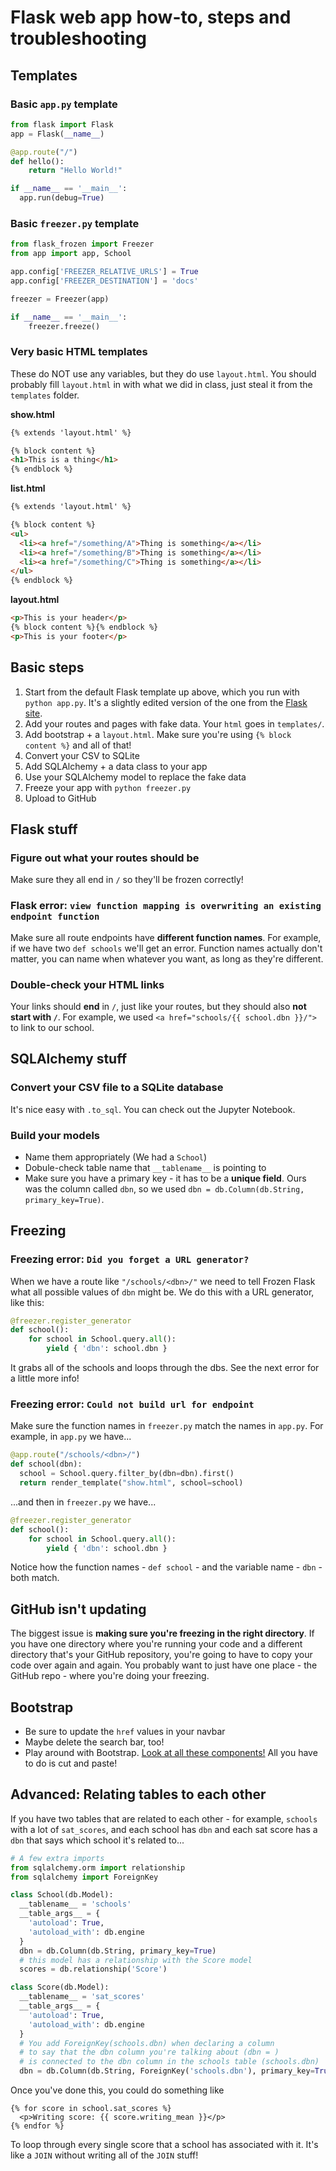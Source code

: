 # Flask web app how-to, steps and troubleshooting

## Templates

### Basic `app.py` template

```python
from flask import Flask
app = Flask(__name__)

@app.route("/")
def hello():
    return "Hello World!"

if __name__ == '__main__':
  app.run(debug=True)

```

### Basic `freezer.py` template

```python
from flask_frozen import Freezer
from app import app, School

app.config['FREEZER_RELATIVE_URLS'] = True
app.config['FREEZER_DESTINATION'] = 'docs'

freezer = Freezer(app)

if __name__ == '__main__':
    freezer.freeze()
```

### Very basic HTML templates

These do NOT use any variables, but they do use `layout.html`. You should probably fill `layout.html` in with what we did in class, just steal it from the `templates` folder.

**show.html**

```html
{% extends 'layout.html' %}

{% block content %}
<h1>This is a thing</h1>
{% endblock %}
```

**list.html**

```html
{% extends 'layout.html' %}

{% block content %}
<ul>
  <li><a href="/something/A">Thing is something</a></li>
  <li><a href="/something/B">Thing is something</a></li>
  <li><a href="/something/C">Thing is something</a></li>
</ul>
{% endblock %}
```

**layout.html**

```html
<p>This is your header</p>
{% block content %}{% endblock %}
<p>This is your footer</p>
```

## Basic steps

1. Start from the default Flask template up above, which you run with `python app.py`. It's a slightly edited version of the one from the [Flask site](http://flask.pocoo.org/).
1. Add your routes and pages with fake data. Your `html` goes in `templates/`.
1. Add bootstrap + a `layout.html`. Make sure you're using `{% block content %}` and all of that!
1. Convert your CSV to SQLite
1. Add SQLAlchemy + a data class to your app
1. Use your SQLAlchemy model to replace the fake data
1. Freeze your app with `python freezer.py`
1. Upload to GitHub

## Flask stuff

### Figure out what your routes should be

Make sure they all end in `/` so they'll be frozen correctly!

### Flask error: `view function mapping is overwriting an existing endpoint function`

Make sure all route endpoints have **different function names**. For example, if we have two `def schools` we'll get an error. Function names actually don't matter, you can name when whatever you want, as long as they're different.

### Double-check your HTML links

Your links should **end** in `/`, just like your routes, but they should also **not start with `/`**. For example, we used `<a href="schools/{{ school.dbn }}/">` to link to our school.

## SQLAlchemy stuff

### Convert your CSV file to a SQLite database

It's nice easy with `.to_sql`. You can check out the Jupyter Notebook.

### Build your models

* Name them appropriately (We had a `School`)
* Dobule-check table name that `__tablename__` is pointing to
* Make sure you have a primary key - it has to be a **unique field**. Ours was the column called `dbn`, so we used `dbn = db.Column(db.String, primary_key=True)`.

## Freezing

### Freezing error: `Did you forget a URL generator?`

When we have a route like `"/schools/<dbn>/"` we need to tell Frozen Flask what all possible values of `dbn` might be. We do this with a URL generator, like this:

```python
@freezer.register_generator
def school():
    for school in School.query.all():
        yield { 'dbn': school.dbn }
```

It grabs all of the schools and loops through the dbs. See the next error for a little more info!

### Freezing error: `Could not build url for endpoint`

Make sure the function names in `freezer.py`  match the names in `app.py`.  For example, in `app.py` we have...

```python
@app.route("/schools/<dbn>/")
def school(dbn):
  school = School.query.filter_by(dbn=dbn).first()
  return render_template("show.html", school=school)
```

...and then in `freezer.py` we have...

```python
@freezer.register_generator
def school():
    for school in School.query.all():
        yield { 'dbn': school.dbn }
```

Notice how the function names - `def school` - and the variable name - `dbn` - both match.

## GitHub isn't updating

The biggest issue is **making sure you're freezing in the right directory**. If you have one directory where you're running your code and a different directory that's your GitHub repository, you're going to have to copy your code over again and again. You probably want to just have one place - the GitHub repo - where you're doing your freezing.

## Bootstrap

* Be sure to update the `href` values in your navbar
* Maybe delete the search bar, too!
* Play around with Bootstrap. [Look at all these components!](https://getbootstrap.com/docs/4.1/components/alerts/) All you have to do is cut and paste!

## Advanced: Relating tables to each other

If you have two tables that are related to each other - for example, `schools` with a lot of `sat_scores`, and each school has `dbn` and each sat score has a `dbn` that says which school it's related to...

```python
# A few extra imports
from sqlalchemy.orm import relationship
from sqlalchemy import ForeignKey

class School(db.Model):
  __tablename__ = 'schools'
  __table_args__ = {
    'autoload': True,
    'autoload_with': db.engine
  }
  dbn = db.Column(db.String, primary_key=True)
  # this model has a relationship with the Score model
  scores = db.relationship('Score')

class Score(db.Model):
  __tablename__ = 'sat_scores'
  __table_args__ = {
    'autoload': True,
    'autoload_with': db.engine
  }
  # You add ForeignKey(schools.dbn) when declaring a column
  # to say that the dbn column you're talking about (dbn = )
  # is connected to the dbn column in the schools table (schools.dbn)
  dbn = db.Column(db.String, ForeignKey('schools.dbn'), primary_key=True)
```

Once you've done this, you could do something like

```
{% for score in school.sat_scores %}
  <p>Writing score: {{ score.writing_mean }}</p>
{% endfor %}
```

To loop through every single score that a school has associated with it. It's like a `JOIN` without writing all of the `JOIN` stuff!